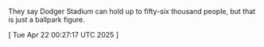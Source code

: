  
They say Dodger Stadium can hold up to fifty-six thousand people, but that is just a ballpark figure.
 
[ 
Tue Apr 22 00:27:17 UTC 2025
 ]
